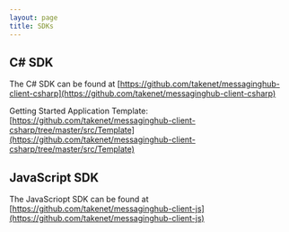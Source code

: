 ```yaml
---
layout: page
title: SDKs
---
```

## C\# SDK

The C# SDK can be found at [https://github.com/takenet/messaginghub-client-csharp](https://github.com/takenet/messaginghub-client-csharp)

Getting Started Application Template: [https://github.com/takenet/messaginghub-client-csharp/tree/master/src/Template](https://github.com/takenet/messaginghub-client-csharp/tree/master/src/Template)

## JavaScript SDK

The JavaScriopt SDK can be found at [https://github.com/takenet/messaginghub-client-js](https://github.com/takenet/messaginghub-client-js)